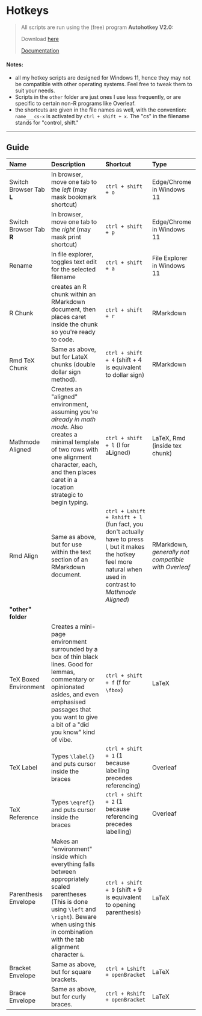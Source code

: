 # Hotkeys

> All scripts are run using the (free) program **Autohotkey V2.0:** 
>
> Download [here](https://www.autohotkey.com/)
>
> [Documentation](https://www.autohotkey.com/docs/v2/)

#### Notes: 
* all my hotkey scripts are designed for Windows 11, hence they may not be compatible with other operating systems. Feel free to tweak them to suit your needs. 
* Scripts in the `other` folder are just ones I use less frequently, or are specific to certain non-R programs like Overleaf.
* the shortcuts are given in the file names as well, with the convention: `name___cs-x` is activated by `ctrl + shift + x`. The "cs" in the filename stands for "control, shift." 

---

## Guide

| Name | Description | Shortcut | Type |
|:-----|:------------|:---------|:-----|
| Switch Browser Tab **L** | In browser, move one tab to the *left* (may mask bookmark shortcut) | `ctrl + shift + o` | Edge/Chrome in Windows 11 |
| Switch Browser Tab **R** | In browser, move one tab to the *right* (may mask print shortcut) | `ctrl + shift + p` | Edge/Chrome in Windows 11 |
| Rename | In file explorer, toggles text edit for the selected filename | `ctrl + shift + a` | File Explorer in Windows 11 |
| R Chunk | creates an R chunk within an RMarkdown document, then places caret inside the chunk so you're ready to code.| `ctrl + shift + r` | RMarkdown | 
| Rmd TeX Chunk | Same as above, but for LateX chunks (double dollar sign method). | `ctrl + shift + 4` (shift + 4 is equivalent to dollar sign) | RMarkdown |
| Mathmode Aligned | Creates an "aligned" environment, assuming you're *already in math mode.* Also creates a minimal template of two rows with one alignment character, each, and then places caret in a location strategic to begin typing. | `ctrl + shift + l` (l for a**L**igned) | LaTeX, Rmd (inside tex chunk) |
| Rmd Align | Same as above, but for use within the text section of an RMarkdown document. | `ctrl + Lshift + Rshift + l` (fun fact, you don't actually have to press l, but it makes the hotkey feel more natural when used in contrast to *Mathmode Aligned*)| RMarkdown, *generally not compatible with Overleaf* |
| **"other" folder** | 
| TeX Boxed Environment | Creates a mini-page environment surrounded by a box of thin black lines. Good for lemmas, commentary or opinionated asides, and even emphasised passages that you want to give a bit of a "did you know" kind of vibe. | `ctrl + shift + f` (f for `\fbox`)| LaTeX | 
| TeX Label | Types `\label{}` and puts cursor inside the braces | `ctrl + shift + 1` (1 because labelling precedes referencing) | Overleaf |
| TeX Reference | Types `\eqref{}` and puts cursor inside the braces | `ctrl + shift + 2` (1 because referencing precedes labelling) | Overleaf |
| Parenthesis Envelope | Makes an "environment" inside which everything falls between appropriately scaled parentheses (This is done using `\left` and `\right`). Beware when using this in combination with the tab alignment character `&`. | `ctrl + shift + 9` (shift + 9 is equivalent to opening parenthesis) | LaTeX |
| Bracket Envelope | Same as above, but for square brackets. | `ctrl + Lshift + openBracket` | LaTeX |
| Brace Envelope | Same as above, but for curly braces. | `ctrl + Rshift + openBracket` | LaTeX |
